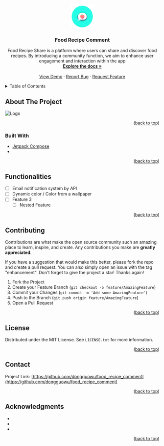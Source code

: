 <a name="readme-top"></a>

<br />
<div align="center">
  <a href="https://github.com/dongguowu/food_recipe_comment">
    <img src="readme_images/logo.png" alt="Logo" width="80" height="80">
  </a>

<h3 align="center">Food Recipe Comment</h3>

  <p align="center">
Food Recipe Share is a platform where users can share and discover food recipes. By introducing a community function, we aim to enhance user engagement and interaction within the app
    <br />
    <a href="https://github.com/dongguowu/food_recipe_comment"><strong>Explore the docs »</strong></a>
    <br />
    <br />
    <a href="https://github.com/dongguowu/food_recipe_comment">View Demo</a>
    ·
    <a href="https://github.com/dongguowu/food_recipe_comment/issues">Report Bug</a>
    ·
    <a href="https://github.com/dongguowu/food_recipe_comment/issues">Request Feature</a>

  </p>
</div>

<!-- TABLE OF CONTENTS -->
<details>
  <summary>Table of Contents</summary>
  <ol>
    <li>
      <a href="#about-the-project">About The Project</a>
      <ul>
        <li><a href="#built-with">Built With</a></li>
      </ul>
    </li>
    <li>
      <a href="#getting-started">Getting Started</a>
      <ul>
        <li><a href="#prerequisites">Prerequisites</a></li>
        <li><a href="#installation">Installation</a></li>
      </ul>
    </li>
    <li><a href="#usage">Usage</a></li>
    <li><a href="#roadmap">Roadmap</a></li>
    <li><a href="#contributing">Contributing</a></li>
    <li><a href="#license">License</a></li>
    <li><a href="#contact">Contact</a></li>
    <li><a href="#acknowledgments">Acknowledgments</a></li>
  </ol>
</details>

<!-- ABOUT THE PROJECT -->

## About The Project

<img src="readme_images/u.png" alt="Logo" width="500" >

<p align="right">(<a href="#readme-top">back to top</a>)</p>

### Built With

- [Jetpack Compose](https://developer.android.com/jetpack/compose)
-

<p align="right">(<a href="#readme-top">back to top</a>)</p>

<!-- ROADMAP -->

## Functionalities

- [ ] Email notification system by API
- [ ] Dynamic color / Color from a wallpaper
- [ ] Feature 3
  - [ ] Nested Feature

<p align="right">(<a href="#readme-top">back to top</a>)</p>

<!-- CONTRIBUTING -->

## Contributing

Contributions are what make the open source community such an amazing place to learn, inspire, and create. Any contributions you make are **greatly appreciated**.

If you have a suggestion that would make this better, please fork the repo and create a pull request. You can also simply open an issue with the tag "enhancement". Don't forget to give the project a star! Thanks again!

1. Fork the Project
2. Create your Feature Branch (`git checkout -b feature/AmazingFeature`)
3. Commit your Changes (`git commit -m 'Add some AmazingFeature'`)
4. Push to the Branch (`git push origin feature/AmazingFeature`)
5. Open a Pull Request

<p align="right">(<a href="#readme-top">back to top</a>)</p>

<!-- LICENSE -->

## License

Distributed under the MIT License. See `LICENSE.txt` for more information.

<p align="right">(<a href="#readme-top">back to top</a>)</p>

<!-- CONTACT -->

## Contact

Project Link: [https://github.com/dongguowu/food_recipe_comment](https://github.com/dongguowu/food_recipe_comment)

<p align="right">(<a href="#readme-top">back to top</a>)</p>

<!-- ACKNOWLEDGMENTS -->

## Acknowledgments

- []()
- []()
- []()

<p align="right">(<a href="#readme-top">back to top</a>)</p>

<!-- MARKDOWN LINKS & IMAGES -->
<!-- https://www.markdownguide.org/basic-syntax/#reference-style-links -->

[contributors-shield]: https://img.shields.io/github/contributors/dongguowu/food_recipe_comment.svg?style=for-the-badge
[contributors-url]: https://github.com/dongguowu/food_recipe_comment/graphs/contributors
[forks-shield]: https://img.shields.io/github/forks/dongguowu/food_recipe_comment.svg?style=for-the-badge
[forks-url]: https://github.com/dongguowu/food_recipe_comment/network/members
[stars-shield]: https://img.shields.io/github/stars/dongguowu/food_recipe_comment.svg?style=for-the-badge
[stars-url]: https://github.com/dongguowu/food_recipe_comment/stargazers
[issues-shield]: https://img.shields.io/github/issues/dongguowu/food_recipe_comment.svg?style=for-the-badge
[issues-url]: https://github.com/dongguowu/food_recipe_comment/issues
[license-shield]: https://img.shields.io/github/license/dongguowu/food_recipe_comment.svg?style=for-the-badge
[license-url]: https://github.com/dongguowu/food_recipe_comment/blob/master/LICENSE.txt
[linkedin-shield]: https://img.shields.io/badge/-LinkedIn-black.svg?style=for-the-badge&logo=linkedin&colorB=555
[linkedin-url]: https://www.linkedin.com/in/daviddongguo/
[product-screenshot]: images/screenshot.png
[Next.js]: https://img.shields.io/badge/next.js-000000?style=for-the-badge&logo=nextdotjs&logoColor=white
[Next-url]: https://nextjs.org/
[React.js]: https://img.shields.io/badge/React-20232A?style=for-the-badge&logo=react&logoColor=61DAFB
[React-url]: https://reactjs.org/
[Vue.js]: https://img.shields.io/badge/Vue.js-35495E?style=for-the-badge&logo=vuedotjs&logoColor=4FC08D
[Vue-url]: https://vuejs.org/
[Angular.io]: https://img.shields.io/badge/Angular-DD0031?style=for-the-badge&logo=angular&logoColor=white
[Angular-url]: https://angular.io/
[Svelte.dev]: https://img.shields.io/badge/Svelte-4A4A55?style=for-the-badge&logo=svelte&logoColor=FF3E00
[Svelte-url]: https://svelte.dev/
[Laravel.com]: https://img.shields.io/badge/Laravel-FF2D20?style=for-the-badge&logo=laravel&logoColor=white
[Laravel-url]: https://laravel.com
[Bootstrap.com]: https://img.shields.io/badge/Bootstrap-563D7C?style=for-the-badge&logo=bootstrap&logoColor=white
[Bootstrap-url]: https://getbootstrap.com
[JQuery.com]: https://img.shields.io/badge/jQuery-0769AD?style=for-the-badge&logo=jquery&logoColor=white
[JQuery-url]: https://jquery.com
